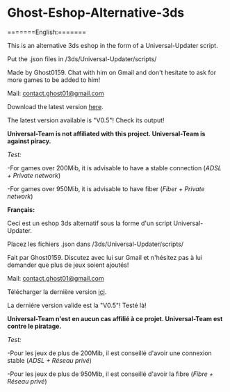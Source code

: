 # Ghost-Eshop-Alternative-3ds
=======English:=======

This is an alternative 3ds eshop in the form of a Universal-Updater script.

Put the .json files in /3ds/Universal-Updater/scripts/

Made by Ghost0159. Chat with him on Gmail and don't hesitate to ask for more games to be added to him!

Mail: contact.ghost01@gmail.com

Download the latest version [here](https://github.com/Ghost0159/Ghost-Eshop-Alternative-3ds/releases).

The latest version available is "V0.5"! Check its output!

**Universal-Team is not affiliated with this project. Universal-Team is against piracy.**

*Test:*

-For games over 200Mib, it is advisable to have a stable connection (*ADSL + Private network*)

-For games over 950Mib, it is advisable to have fiber (*Fiber + Private network*)


**Français:**

Ceci est un eshop 3ds alternatif sous la forme d'un script Universal-Updater.

Placez les fichiers .json dans /3ds/Universal-Updater/scripts/

Fait par Ghost0159. Discutez avec lui sur Gmail et n'hésitez pas à lui demander que plus de jeux soient ajoutés!

Mail: contact.ghost01@gmail.com

Télécharger la dernière version [ici](https://github.com/Ghost0159/Ghost-Eshop-Alternative-3ds/releases).

La derniére version valide est la "V0.5"! Testé là!


**Universal-Team n'est en aucun cas affilié à ce projet. Universal-Team est contre le piratage.**

*Test:*

-Pour les jeux de plus de 200Mib, il est conseillé d'avoir une connexion stable (*ADSL + Réseau privé*)

-Pour les jeux de plus de 950Mib, il est conseillé d'avoir la fibre (*Fibre + Réseau privé*)

